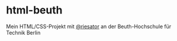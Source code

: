 html-beuth
==========
Mein HTML/CSS-Projekt mit [@riesator](https://github.com/riesator) an der Beuth-Hochschule für Technik Berlin
